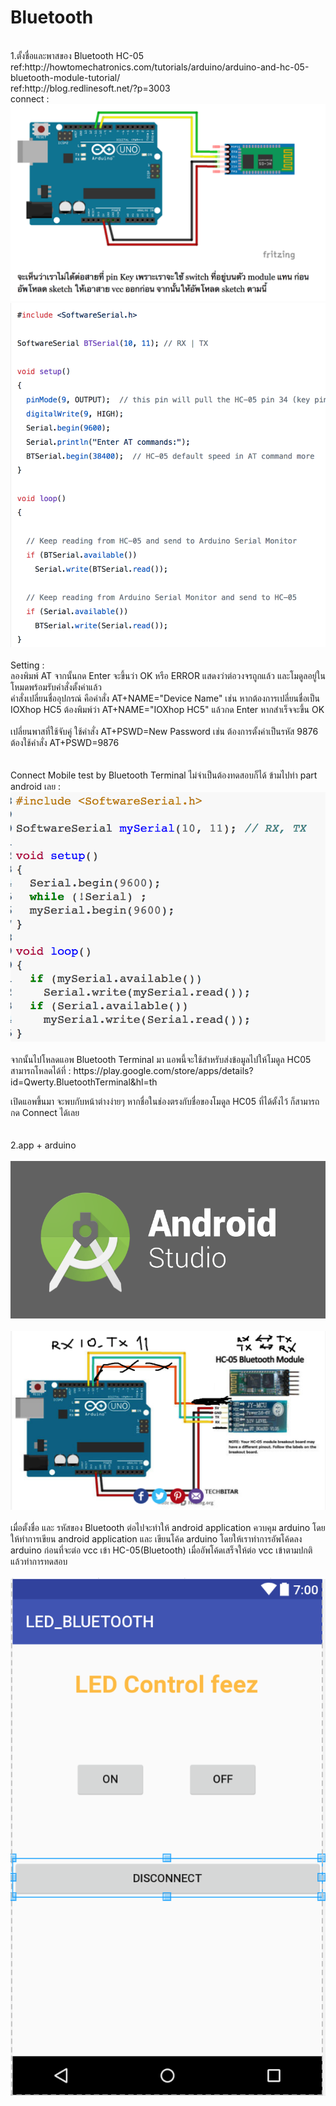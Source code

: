 # Bluetooth<br>
<br>
1.ตั้งชื่อและพาสของ Bluetooth HC-05<br>
ref:http://howtomechatronics.com/tutorials/arduino/arduino-and-hc-05-bluetooth-module-tutorial/<br>
ref:http://blog.redlinesoft.net/?p=3003<br>
connect : <br>
<img src="https://github.com/fythatthepce/feez_Arduino-Android/blob/master/Pictures/b1.png"/>
<br>
<img src="https://github.com/fythatthepce/feez_Arduino-Android/blob/master/Pictures/b2.png"/>
<br>
<br>
Setting : <br>
ลองพิมพ์ AT จากนั้นกด Enter จะขึ้นว่า OK หรือ ERROR แสดงว่าต่อวงจรถูกแล้ว และโมดูลอยู่ในโหมดพร้อมรับคำสั่งตั้งค่าแล้ว<br>
คำสั่งเปลี่ยนชื่ออุปกรณ์ คือคำสั่ง AT+NAME="Device Name" เช่น หากต้องการเปลี่ยนชื่อเป็น IOXhop HC5 ต้องพิมพ์ว่า AT+NAME="IOXhop HC5" แล้วกด Enter หากสำเร็จจะขึ้น OK
<br>
<br>
เปลี่ยนพาสที่ใช้จับคู่ ใช้คำสั่ง AT+PSWD=New Password เช่น ต้องการตั้งค่าเป็นรหัส 9876 ต้องใช้คำสั่ง AT+PSWD=9876<br>
<br><br>
Connect Mobile test by Bluetooth Terminal ไม่จำเป็นต้องทดสอบก็ได้ ข้ามไปทำ part android เลย : <br>
<img src="https://github.com/fythatthepce/feez_Arduino-Android/blob/master/Pictures/b3.png"/>
<br><br>
จากนั้นไปโหลดแอพ Bluetooth Terminal มา แอพนี้จะใช้สำหรับส่งข้อมูลไปให้โมดูล HC05 สามารถโหลดได้ที่ : https://play.google.com/store/apps/details?id=Qwerty.BluetoothTerminal&hl=th<br>

 เปิดแอพขึ้นมา จะพบกับหน้าต่างง่ายๆ หากชื่อในช่องตรงกับชื่อของโมดูล HC05 ที่ได้ตั้งไว้ ก็สามารถกด Connect ได้เลย
<br>
<br>
<br>
2.app + arduino<br>
<br>
<img src="https://github.com/fythatthepce/feez_Arduino-Android/blob/master/Pictures/android-studio-logo.png"/><br><br>
<img src="https://github.com/fythatthepce/feez_Arduino-Android/blob/master/Pictures/blue1.png"/><br><br>
เมื่อตั้งชื่อ และ รหัสของ Bluetooth ต่อไปจะทำให้ android application ควบคุม arduino โดยให้ทำการเขียน android application และ เขียนโค้ด arduino โดยให้เราทำการอัพโค้ดลง arduino ก่อนที่จะต่อ vcc เข้า HC-05(Bluetooth) เมื่ออัพโค้ดเสร็จให้ต่อ vcc เข้าตามปกติ แล้วทำการทดสอบ
<br><br>
<img src="https://github.com/fythatthepce/feez_Arduino-Android/blob/master/Pictures/pic_blue_led.png"/>







